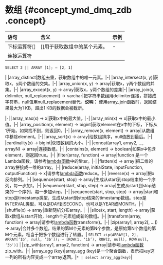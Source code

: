 # 数组 {#concept_ymd_dmq_zdb .concept}

|语句|含义|示例|
|:-|:-|:-|
|下标运算符\[\]|\[\]用于获取数组中的某个元素。|-|
|连接运算符|||||用于把两个数组连接成一个数组。| `SELECT ARRAY [1] || ARRAY [2]; — [1, 2]`  `SELECT ARRAY [1] || 2; — [1, 2]` 

  `SELECT 2 || ARRAY [1]; — [2, 1]` 

 |
|array\_distinct|数组去重，获取数组中的唯一元素。|-|
|array\_intersect\(x, y\)|获取x，y两个数组的交集。|-|
|array\_union\(x, y\) → array|获取x，y两个数组的并集。|-|
|array\_except\(x, y\) → array|获取x，y两个数组的差集|-|
|array\_join\(x, delimiter, null\_replacement\) → varchar|把字符串数组用delimiter连接，拼接成字符串，null值用null\_replacement替代。**说明：** 使用array\_join函数时，返回结果最大为1 KB，超出1 KB的数据会被截断。

|-|
|array\_max\(x\) → x|获取x中的最大值。|-|
|array\_min\(x\) → x|获取x中的最小值。|-|
|array\_position\(x, element\) → bigint|获取element在x中的下标，下标从1开始。如果找不到，则返回0。|-|
|array\_remove\(x, element\) → array|从数组中移除element。|-|
|array\_sort\(x\) → array|给数组排序，null值放到最后。|-|
|cardinality\(x\) → bigint|获取数组的大小。|-|
|concat\(array1, array2, …, arrayN\) → array|连接数组。|-|
|contains\(x, element\) → boolean|如果x中包含element，则返回true。|-|
|filter\(array, function\) → array|function 是一个Lambda函数，请参考[lambda函数](intl.zh-CN/用户指南/实时分析/分析语法与函数/lambda函数.md)中的filter。|-|
|flatten\(x\) → array|把二维的array拼接成一维的array。|-|
|reduce\(array, initialState, inputFunction, outputFunction\) → x|请参考[lambda函数](intl.zh-CN/用户指南/实时分析/分析语法与函数/lambda函数.md)reduce。|-|
|reverse\(x\) → array|把x反向排列。|-|
|sequence\(start, stop\) → array|生成从start到stop结束的一个序列，每一步加1。|-|
|sequence\(start, stop, step\) → array|生成从start到stop结束的一个序列，每一步加step。|-|
|sequence\(start, stop, step\) → array|start和stop是timestamp类型，生成从start到stop结束的timestamp数组。step是INTERVAL类型，可以是DAY到SECOND，也可以是YEAR或MONTH。|-|
|shuffle\(x\) → array|重新随机分布array。|-|
|slice\(x, start, length\) → array|获取x数组从start开始，length个元素组成新的数组。|-|
|transform\(array, function\) → array|请参考[lambda函数](intl.zh-CN/用户指南/实时分析/分析语法与函数/lambda函数.md)transform\(\)。|-|
|zip\(array1, array2\[, …\]\) → array|合并多个数组。结果的第M个元素的第N个参数，是原始第N个数组的第M个元素，相当于把多个数组进行了转置。| `SELECT zip(ARRAY[1, 2], ARRAY[‘1b’, null, ‘3b’]); — [ROW(1, ‘1b’), ROW(2, null), ROW(null, ‘3b’)]` |
|zip\_with\(array1, array2, function\) → array|请参考[lambda函数](intl.zh-CN/用户指南/实时分析/分析语法与函数/lambda函数.md)zip\_with。|-|
|array\_agg \(key\)|array\_agg \(key\)是一个聚合函数，表示把key这一列的所有内容变成一个array返回。|`* | select array_agg(key)`|

